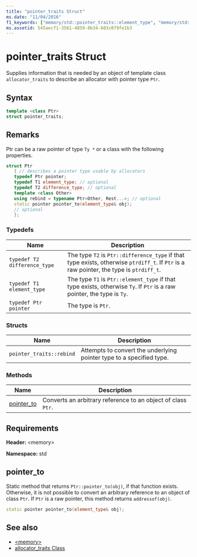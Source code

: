 ```yaml
---
title: "pointer_traits Struct"
ms.date: "11/04/2016"
f1_keywords: ["memory/std::pointer_traits::element_type", "memory/std::pointer_traits::pointer", "memory/std::pointer_traits", "memory/std::pointer_traits::difference_type", "memory/std::pointer_traits::rebind", "xmemory0/std::pointer_traits::element_type", "xmemory0/std::pointer_traits::pointer", "xmemory0/std::pointer_traits", "xmemory0/std::pointer_traits::difference_type", "xmemory0/std::pointer_traits::rebind", "memory/std::pointer_traits::pointer_to"]
ms.assetid: 545aecf1-3561-4859-8b34-603c079fe1b3
---
```

# pointer_traits Struct

Supplies information that is needed by an object of template class `allocator_traits` to describe an allocator with pointer type `Ptr`.

## Syntax

```cpp
template <class Ptr>
struct pointer_traits;
```

## Remarks

Ptr can be a raw pointer of type `Ty *` or a class with the following properties.

```cpp
struct Ptr
   { // describes a pointer type usable by allocators
   typedef Ptr pointer;
   typedef T1 element_type; // optional
   typedef T2 difference_type; // optional
   template <class Other>
   using rebind = typename Ptr<Other, Rest...>; // optional
   static pointer pointer_to(element_type& obj);
   // optional
   };
```

### Typedefs

|Name|Description|
|----------|-----------------|
|`typedef T2 difference_type`|The type `T2` is `Ptr::difference_type` if that type exists, otherwise `ptrdiff_t`. If `Ptr` is a raw pointer, the type is `ptrdiff_t`.|
|`typedef T1 element_type`|The type `T1` is `Ptr::element_type` if that type exists, otherwise `Ty`. If `Ptr` is a raw pointer, the type is `Ty`.|
|`typedef Ptr pointer`|The type is `Ptr`.|

### Structs

|Name|Description|
|----------|-----------------|
|`pointer_traits::rebind`|Attempts to convert the underlying pointer type to a specified type.|

### Methods

|Name|Description|
|----------|-----------------|
|[pointer_to](#pointer_to)|Converts an arbitrary reference to an object of class `Ptr`.|

## Requirements

**Header:** \<memory>

**Namespace:** std

## <a name="pointer_to"></a>  pointer_to

Static method that returns `Ptr::pointer_to(obj)`, if that function exists. Otherwise, it is not possible to convert an arbitrary reference to an object of class `Ptr`. If `Ptr` is a raw pointer, this method returns `addressof(obj)`.

```cpp
static pointer pointer_to(element_type& obj);
```

## See also

- [\<memory>](../standard-library/memory.md)
- [allocator_traits Class](../standard-library/allocator-traits-class.md)
